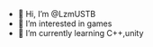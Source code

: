 - 👋 Hi, I’m @LzmUSTB
- 👀 I’m interested in games  
- 🌱 I’m currently learning C++,unity

<!---
LzmUSTB/LzmUSTB is a ✨ special ✨ repository because its `README.md` (this file) appears on your GitHub profile.
You can click the Preview link to take a look at your changes.
--->
